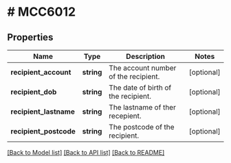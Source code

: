 # # MCC6012

## Properties

Name | Type | Description | Notes
------------ | ------------- | ------------- | -------------
**recipient_account** | **string** | The account number of the recipient. | [optional]
**recipient_dob** | **string** | The date of birth of the recipient. | [optional]
**recipient_lastname** | **string** | The lastname of ther recepient. | [optional]
**recipient_postcode** | **string** | The postcode of the recipient. | [optional]

[[Back to Model list]](../../README.md#models) [[Back to API list]](../../README.md#endpoints) [[Back to README]](../../README.md)
